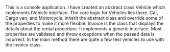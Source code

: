 This is a console application. I have created an abstract class Vehicle which implements IVehicle interface. The core logic for Vehicles lies there. 
Car, Cargo van, and Motorcycle, inherit the abstract class and override some of the properties to make it more flexible. 
Invoice is the class that displays the details about the rental procedure. It implements a generic interface. Most properties are validated and throw exceptions when the passed data is incorrect.
In the main method there are quite a few test vehicles to use with the Invoice class.
